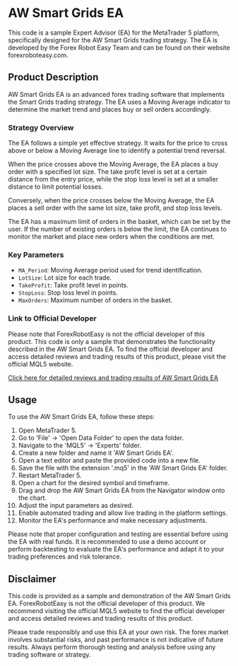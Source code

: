 # AW Smart Grids EA

This code is a sample Expert Advisor (EA) for the MetaTrader 5 platform, specifically designed for the AW Smart Grids trading strategy. The EA is developed by the Forex Robot Easy Team and can be found on their website forexroboteasy.com.

## Product Description

AW Smart Grids EA is an advanced forex trading software that implements the Smart Grids trading strategy. The EA uses a Moving Average indicator to determine the market trend and places buy or sell orders accordingly.

### Strategy Overview

The EA follows a simple yet effective strategy. It waits for the price to cross above or below a Moving Average line to identify a potential trend reversal. 

When the price crosses above the Moving Average, the EA places a buy order with a specified lot size. The take profit level is set at a certain distance from the entry price, while the stop loss level is set at a smaller distance to limit potential losses.

Conversely, when the price crosses below the Moving Average, the EA places a sell order with the same lot size, take profit, and stop loss levels.

The EA has a maximum limit of orders in the basket, which can be set by the user. If the number of existing orders is below the limit, the EA continues to monitor the market and place new orders when the conditions are met.

### Key Parameters

- `MA_Period`: Moving Average period used for trend identification.
- `LotSize`: Lot size for each trade.
- `TakeProfit`: Take profit level in points.
- `StopLoss`: Stop loss level in points.
- `MaxOrders`: Maximum number of orders in the basket.

### Link to Official Developer

Please note that ForexRobotEasy is not the official developer of this product. This code is only a sample that demonstrates the functionality described in the AW Smart Grids EA. To find the official developer and access detailed reviews and trading results of this product, please visit the official MQL5 website.

[Click here for detailed reviews and trading results of AW Smart Grids EA](https://forexroboteasy.com/forex-robot-review/aw-smart-grids-ea-review-advanced-forex-trading-software/)

## Usage

To use the AW Smart Grids EA, follow these steps:

1. Open MetaTrader 5.
2. Go to 'File' -> 'Open Data Folder' to open the data folder.
3. Navigate to the 'MQL5' -> 'Experts' folder.
4. Create a new folder and name it 'AW Smart Grids EA'.
5. Open a text editor and paste the provided code into a new file.
6. Save the file with the extension '.mq5' in the 'AW Smart Grids EA' folder.
7. Restart MetaTrader 5.
8. Open a chart for the desired symbol and timeframe.
9. Drag and drop the AW Smart Grids EA from the Navigator window onto the chart.
10. Adjust the input parameters as desired.
11. Enable automated trading and allow live trading in the platform settings.
12. Monitor the EA's performance and make necessary adjustments.

Please note that proper configuration and testing are essential before using the EA with real funds. It is recommended to use a demo account or perform backtesting to evaluate the EA's performance and adapt it to your trading preferences and risk tolerance.

## Disclaimer

This code is provided as a sample and demonstration of the AW Smart Grids EA. ForexRobotEasy is not the official developer of this product. We recommend visiting the official MQL5 website to find the official developer and access detailed reviews and trading results of this product.

Please trade responsibly and use this EA at your own risk. The forex market involves substantial risks, and past performance is not indicative of future results. Always perform thorough testing and analysis before using any trading software or strategy.
